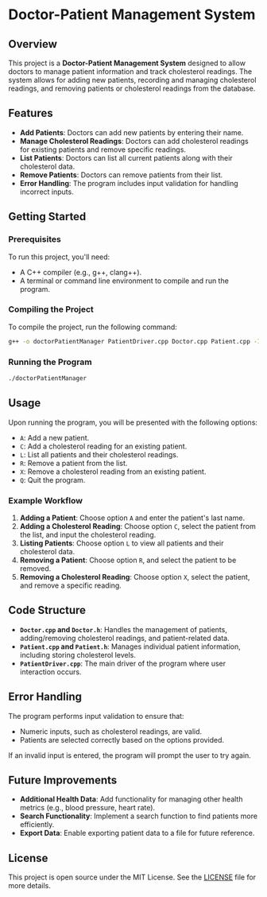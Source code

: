 # Doctor-Patient Management System

## Overview

This project is a **Doctor-Patient Management System** designed to allow doctors to manage patient information and track cholesterol readings. The system allows for adding new patients, recording and managing cholesterol readings, and removing patients or cholesterol readings from the database.

## Features

- **Add Patients**: Doctors can add new patients by entering their name.
- **Manage Cholesterol Readings**: Doctors can add cholesterol readings for existing patients and remove specific readings.
- **List Patients**: Doctors can list all current patients along with their cholesterol data.
- **Remove Patients**: Doctors can remove patients from their list.
- **Error Handling**: The program includes input validation for handling incorrect inputs.

## Getting Started

### Prerequisites

To run this project, you'll need:

- A C++ compiler (e.g., g++, clang++).
- A terminal or command line environment to compile and run the program.

### Compiling the Project

To compile the project, run the following command:

```bash
g++ -o doctorPatientManager PatientDriver.cpp Doctor.cpp Patient.cpp -I
```

### Running the Program
```bash
./doctorPatientManager
```

## Usage

Upon running the program, you will be presented with the following options:

- `A`: Add a new patient.
- `C`: Add a cholesterol reading for an existing patient.
- `L`: List all patients and their cholesterol readings.
- `R`: Remove a patient from the list.
- `X`: Remove a cholesterol reading from an existing patient.
- `Q`: Quit the program.

### Example Workflow

1. **Adding a Patient**: Choose option `A` and enter the patient's last name.
2. **Adding a Cholesterol Reading**: Choose option `C`, select the patient from the list, and input the cholesterol reading.
3. **Listing Patients**: Choose option `L` to view all patients and their cholesterol data.
4. **Removing a Patient**: Choose option `R`, and select the patient to be removed.
5. **Removing a Cholesterol Reading**: Choose option `X`, select the patient, and remove a specific reading.

## Code Structure

- **`Doctor.cpp` and `Doctor.h`**: Handles the management of patients, adding/removing cholesterol readings, and patient-related data.
- **`Patient.cpp` and `Patient.h`**: Manages individual patient information, including storing cholesterol levels.
- **`PatientDriver.cpp`**: The main driver of the program where user interaction occurs.

## Error Handling

The program performs input validation to ensure that:
- Numeric inputs, such as cholesterol readings, are valid.
- Patients are selected correctly based on the options provided.

If an invalid input is entered, the program will prompt the user to try again.

## Future Improvements

- **Additional Health Data**: Add functionality for managing other health metrics (e.g., blood pressure, heart rate).
- **Search Functionality**: Implement a search function to find patients more efficiently.
- **Export Data**: Enable exporting patient data to a file for future reference.

## License

This project is open source under the MIT License. See the [LICENSE](LICENSE) file for more details.